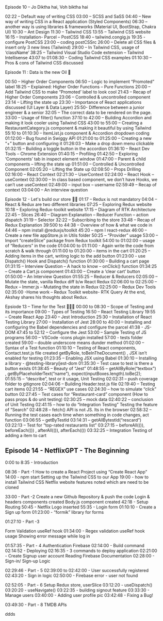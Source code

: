 Episode 10 – Jo Diktha hai, Voh biktha hai

02:22 – Default way of writing CSS
03:00 – SCSS and SaSS
04:40 – New way of writing CSS in a React application (Styled Components)
06:30 – another way is using libraries & frameworks (Material UI, BootStrap, Chakra UI)
10:30 – Ant Design
11:30 – Tailwind CSS
13:55 – Tailwind CSS website
16:15 – Installation- Parcel – PostCSS
18:40 – tailwind.congig.js
19:35 - configure PostCSS
23:00 – coding postCSSrc
26:00 – Delete all CSS files & insert only 3 new lines (Tailwind)
29:00 – In Tailwind CSS, usage of ‘className’
38:25 – Tailwind Visual Studio Code extension – Tailwind Intellisense
43:07 to 01:08:30 - Coding Tailwind CSS examples
01:10:30 – Pros & cons of Tailwind CSS discussed

Episode 11 : Data is the new Oil 🚀

00:50 – Higher Order Components
06:50 – Logic to implement “Promoted” label
18:25 – Explained: Higher Order Functions – Pure Functions
20:00 – Add Tailwind CSS to make “Promoted’ label to look cool
21:43 – Recap of Higher Order Components
23:06 – Controlled & uncontrolled component
23:14 – Lifting the state up
23:30 – Importance of React applications discussed (UI Layer & Data Layer)
25:50- Difference between a junior engineer & a senior
32:05 – The correct data to be rendered on the page.
33:00 – Usage of filter() function
37:10 to 42:00 – Building Accordion and making it look cooler using Tailwind CSS
43:00 to 55:00 – Creating a RestaurantCategory.js component & making it beautiful by using Tailwind
55:10 to 01:10:30 – ItemList.js component & Accordion dropdown coding
01:12:00 – Bug found in Swiggy API
01:21:00 to 01:25:00 – Creating a new “+” button and configuring it
01:26:03 – Make a drop down menu clickable
01:32:15 – Building a toggle button in the accordion
01:36:10 – React Dev Tools – Chrome Extension
01:40:15 – Profiling
01:42:50 – Exploring ‘Components’ tab in inspect element window
01:47:00 – Parent & child components – lifting the state up
01:51:00 – Controlled & Uncontrolled Component
02:05:20 – Lifting the State up
02:08:50 – Props Drilling
02:16:00 – React Context
02:21:30 – UserContext
02:24:00 – React Hook – useContext
02:30:00 – In class based component, we don’t have Hooks, we can’t use useContext
02:49:00 – input box – username
02:59:49 – Recap of context
03:04:00 – An interview question

Episode 12 - Let's build our store 🚀🚀
01:17 – Redux is not mandatory
04:04 – React & Redux are two different libraries
07:25 – Exploring Redux website
10:18 – Exploring Redux-toolkit website
17:15 – Diagram of RTK Architecture
22:45 – Slices
26:40 – Diagram Explanation – Reducer Function – action dispatch
31:19 – Selector
32:22 – Subscribing to the store
33:48 – Recap of Redux Explanation
39:500 to 44:38 – Overview of how & what we code in
44:46 – npm install @reduxjs/toolkit
45:20 – npm I react-redux
46:00 – Create a new file appStore.js in Utils folder
50:25 – “Provider” usage
53:00 – Import “createSlice” package from Redux toolkit
54:00 to 01:02:00 – usage of “Reducers” in the code
01:04:00 to 01:11:00 - Again write the code from scratch & walk through
01:11:00 to 01:20:00 – items in the cart
01:20:25 – Adding items in the cart, writing logic to the add button
01:23:00 - use Dispatch() Hook and Dispatch() function
01:30:00 – Building a cart page
01:31:15 – Interview Question – A hack to know – onClick() function
01:34:25 – Create a Cart.js component
01:43:00 – Create a ‘clear cart’ button
01:50:00 – An Interview Question
01:55:25 – Reducer & Reducers
02:05:00 – Mutate the state, vanilla Redux diff b/w React Redux
02:06:00 to 02:25:00 – Redux – Immer.js – Mutating the state in Redux
02:25:00 – Redux Dev Tools
02:35:00 -Home work – Redux Toolkit website- RTK Query
At the end, Akshay shares his thoughts about Redux.

Epsiode 13 – Time for the Test 🚀🚀🚀
00:00 to 08:30 – Scope of Testing and its importance
09:00 – Types of Testing
16:50 – React Testing Library
19:55 – Create React App
23:40 – Jest Introduction
25:30 – Installation of React Testing Library
27:00 – Installation of Jest
28:00 to 40:00 – Installing and configuring the Babel dependencies and configure the parcel
41:38 - JS-DOM
47:45 to 52:12 – Configure the Jest
53:00 – Sample Testing of JS programs
56:00 – VSCode -icons plugin installed
57:00 - tests folder created
59:00 – double underscore means dunder method
01:02:00 – Syntax of a Test function
01:10:10 – Testing of React components, Contact.test.js file created
getByRole, toBeInTheDocument() ,
JSX isn’t enabled for testing
01:23:35 – Enabling JSX using Babel
01:30:10 – Installing a library - @testing-library/jest-dom
01:35:30 – Test case to test is there a button exists
01:38:45 – Beauty of “Jest”
01:48:55 – getAllByRole(“textbox”) , getByPlaceholderText(“name”),
expect(inputBoxes.length).toBe(2);
01:55:15 – “describe”, test or it usage, Unit Testing
02:02:31 – push coverage folder to gitignore
02:04:06 – Building Header.test.js file
02:19:40 – Testing cart items
02:21:55 – “REGEX” use cases
02:24:30 – how to simulate “click” button
02:27:45 – Test cases for “Restaurant-card” component
(How to pass props & do unit testing)
02:30:25 – mock data
02:40:22 – conclusion of Unit Testing
02:41:15 – how to do “Integration Testing”
Testing the feature of “Search”
02:48:28 – fetch() API is not JS. Its in the browser
02:58:32 – Running the test cases each time when something in code changes, act function
03:06:55 – getByTestId
03:14:31 – getAllBytestId(“rescard”)
03:22:13 – Test for “top-rated restaurants list”
03:27:15 – beforeAll(()), beforeEach(()) , afterAll(()), afterEach(())
03:32:25 – Integration Testing of adding a item to cart

## Episode 14 - NetflixGPT - The Beginning

0:00 to 8:35 - Introduction

08:36 - Part -1
How to create a React Project using “Create React App”
14:00 - npm start
Setting up the Tailwind CSS to our App
19:00 - how to install Tailwind CSS
Netflix website features noted which are need to be cloned

33:00 - Part -2
Create a new Github Repository & push the code
Login & headers components created
Body.js component created
42:18 - Setup Routing
50:45 - Netflix Logo inserted
55:35 - Login form
01:10:10 - Create a Sign up form
01:23:00 - “formik” library for forms

01:27:10 - Part -3

Form Validation
useRef hook
01:34:00 - Regex validation
useRef hook usage
Showing error message while log in

01:57:35 - Part - 4
Authentication
Firebase
02:14:00 - Build command
02:14:52 - Deploying
02:16:35 - 3 commands to deploy application
02:21:00 - Create Signup user account
Reading Firebase Documentation
02:28:00 - Sign-in/ Sign-up Logic

02:29:46 - Part - 5
02:39:00 to 02:42:00 - User successfully registered
02:43:20 - Sign in logic
02:50:00 - Firebase error - user not found

02:52:05 - Part - 6
Setup Redux store, userSlice
03:12:20 - useDispatch()
03:20:20 - useNavigate()
03:22:35 - building signout feature
03:33:30 - Manage users
03:40:00 - Adding user profile pic
03:42:48 - Fixing a Bug!

03:49:30 - Part - 8
TMDB APIs

ddds
